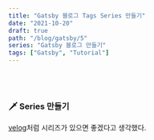 ```yaml
---
title: "Gatsby 블로그 Tags Series 만들기"
date: "2021-10-20"
draft: true
path: "/blog/gatsby/5"
series: "Gatsby 블로그 만들기"
tags: ["Gatsby", "Tutorial"]
---
```


<br>
<br>

### 🗡 Series 만들기

[velog](https://velog.io/)처럼 시리즈가 있으면 좋겠다고 생각했다.
